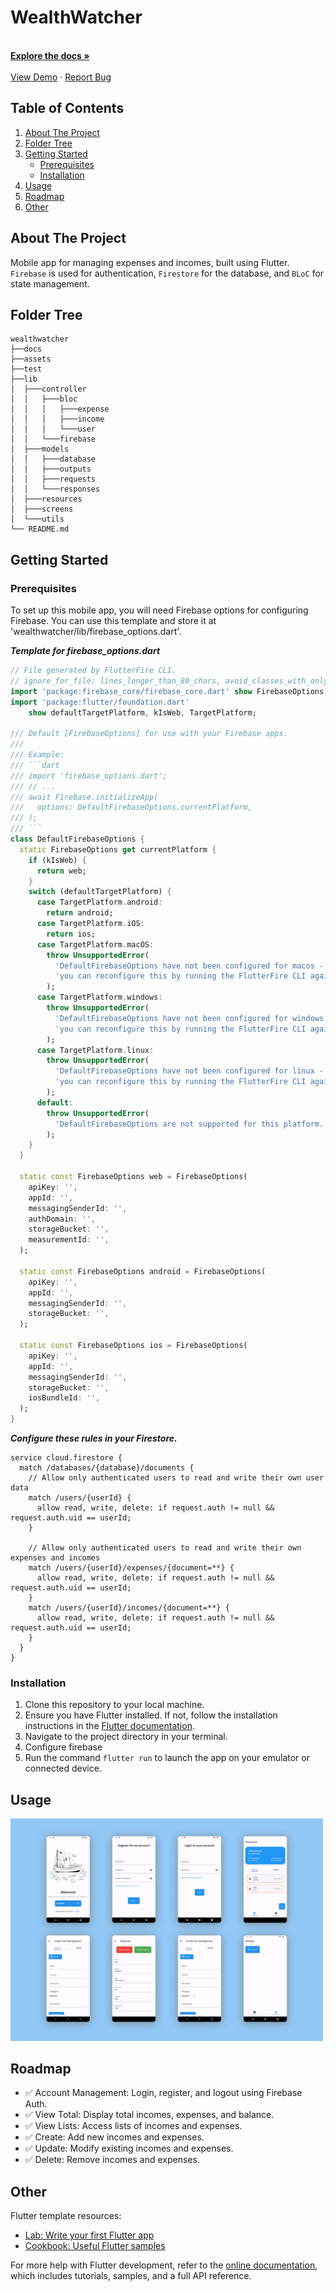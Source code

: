 # WealthWatcher

<!-- readme header  -->
<div align="center">
  <p align="left">
    <br />
    <a href="https://github.com/ricotandrio/wealthwatcher-mobile-app/blob/master/README.md"><strong>Explore the docs »</strong></a>
    <br />
    <br />
    <a href="#">View Demo</a>
    ·
    <a href="https://github.com/ricotandrio/wealthwatcher-mobile-app/issues">Report Bug</a>
  </p>
</div>

<!-- table of contents -->
## Table of Contents
<ol>
  <li>
    <a href="#about-the-project">About The Project</a>
  </li>
  <li>
    <a href="#folder-tree">Folder Tree</a>
  </li>
  <li>
    <a href="#getting-started">Getting Started</a>
    <ul>
      <li><a href="#prerequisites">Prerequisites</a></li>
      <li><a href="#installation">Installation</a></li>
    </ul>
  </li>
  <li><a href="#usage">Usage</a></li>
  <li><a href="#roadmap">Roadmap</a></li>
  <li><a href="#other">Other</a></li>
</ol>

## About The Project

Mobile app for managing expenses and incomes, built using Flutter. `Firebase` is used for authentication, `Firestore` for the database, and `BLoC` for state management.

## Folder Tree
```
wealthwatcher
├──docs
├──assets
├──test
├──lib
│  ├───controller
│  │   ├───bloc
│  │   │   ├───expense
│  │   │   ├───income
│  │   │   └───user
│  │   └───firebase
│  ├───models
│  │   ├───database
│  │   ├───outputs
│  │   ├───requests
│  │   └───responses
│  ├───resources
│  ├───screens
│  └───utils
└── README.md
```

## Getting Started

### Prerequisites
To set up this mobile app, you will need Firebase options for configuring Firebase. You can use this template and store it at 'wealthwatcher/lib/firebase_options.dart'. 

***Template for firebase_options.dart***
```dart
// File generated by FlutterFire CLI.
// ignore_for_file: lines_longer_than_80_chars, avoid_classes_with_only_static_members
import 'package:firebase_core/firebase_core.dart' show FirebaseOptions;
import 'package:flutter/foundation.dart'
    show defaultTargetPlatform, kIsWeb, TargetPlatform;

/// Default [FirebaseOptions] for use with your Firebase apps.
///
/// Example:
/// ```dart
/// import 'firebase_options.dart';
/// // ...
/// await Firebase.initializeApp(
///   options: DefaultFirebaseOptions.currentPlatform,
/// );
/// ```
class DefaultFirebaseOptions {
  static FirebaseOptions get currentPlatform {
    if (kIsWeb) {
      return web;
    }
    switch (defaultTargetPlatform) {
      case TargetPlatform.android:
        return android;
      case TargetPlatform.iOS:
        return ios;
      case TargetPlatform.macOS:
        throw UnsupportedError(
          'DefaultFirebaseOptions have not been configured for macos - '
          'you can reconfigure this by running the FlutterFire CLI again.',
        );
      case TargetPlatform.windows:
        throw UnsupportedError(
          'DefaultFirebaseOptions have not been configured for windows - '
          'you can reconfigure this by running the FlutterFire CLI again.',
        );
      case TargetPlatform.linux:
        throw UnsupportedError(
          'DefaultFirebaseOptions have not been configured for linux - '
          'you can reconfigure this by running the FlutterFire CLI again.',
        );
      default:
        throw UnsupportedError(
          'DefaultFirebaseOptions are not supported for this platform.',
        );
    }
  }

  static const FirebaseOptions web = FirebaseOptions(
    apiKey: '',
    appId: '',
    messagingSenderId: '',
    authDomain: '',
    storageBucket: '',
    measurementId: '',
  );

  static const FirebaseOptions android = FirebaseOptions(
    apiKey: '',
    appId: '',
    messagingSenderId: '',
    storageBucket: '',
  );

  static const FirebaseOptions ios = FirebaseOptions(
    apiKey: '',
    appId: '',
    messagingSenderId: '',
    storageBucket: '',
    iosBundleId: '',
  );
}
```


***Configure these rules in your Firestore.***

```
service cloud.firestore {
  match /databases/{database}/documents {
    // Allow only authenticated users to read and write their own user data
    match /users/{userId} {
      allow read, write, delete: if request.auth != null && request.auth.uid == userId;
    }

    // Allow only authenticated users to read and write their own expenses and incomes
    match /users/{userId}/expenses/{document=**} {
      allow read, write, delete: if request.auth != null && request.auth.uid == userId;
    }
    match /users/{userId}/incomes/{document=**} {
      allow read, write, delete: if request.auth != null && request.auth.uid == userId;
    }
  }
}
```


### Installation
1. Clone this repository to your local machine.
2. Ensure you have Flutter installed. If not, follow the installation instructions in the [Flutter documentation](https://flutter.dev/docs/get-started/install).
3. Navigate to the project directory in your terminal.
4. Configure firebase 
5. Run the command `flutter run` to launch the app on your emulator or connected device.


## Usage
<img src="./docs/images/ui.png" width="500" >

## Roadmap
- ✅ Account Management: Login, register, and logout using Firebase Auth.
- ✅ View Total: Display total incomes, expenses, and balance.
- ✅ View Lists: Access lists of incomes and expenses.
- ✅ Create: Add new incomes and expenses.
- ✅ Update: Modify existing incomes and expenses.
- ✅ Delete: Remove incomes and expenses.

## Other

Flutter template resources:

- [Lab: Write your first Flutter app](https://flutter.dev/docs/get-started/codelab)
- [Cookbook: Useful Flutter samples](https://flutter.dev/docs/cookbook)

For more help with Flutter development, refer to the [online documentation](https://flutter.dev/docs/), which includes tutorials, samples, and a full API reference.
